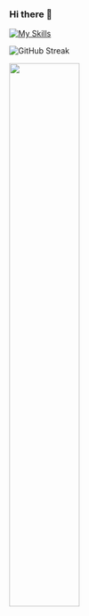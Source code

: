 ### Hi there 👋

[![My Skills](https://skillicons.dev/icons?i=php,laravel,js,html,css,wordpress,figma)](https://skillicons.dev)

![GitHub Streak](https://github-readme-streak-stats.herokuapp.com/?user=nish33&theme=horizon)

<img  width="50%" src="https://github-readme-stats.vercel.app/api/top-langs/?username=nish33&layout=compact&exclude_repo=github-readme-stats)"/>

<!-- ![trophy](https://github-profile-trophy.vercel.app/?username=nish33) -->
